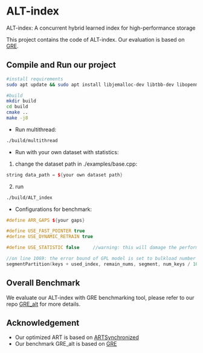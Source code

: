 # ALT-index

ALT-index: A concurrent hybrid learned index for high-performance storage

This project contains the code of ALT-index. Our evaluation is based on [GRE](https://github.com/gre4index/GRE).

## Compile and Run our project

```bash
#install requirements
sudo apt update && sudo apt install libjemalloc-dev libtbb-dev libopenmpi-dev

#build
mkdir build
cd build
cmake ..
make -j8
```

- Run multithread:

```bash
./build/multithread
```

- Run with your own dataset with statistics:

1. change the dataset path in ./examples/base.cpp:

```c++
string data_path = ${your own dataset path}
```
2. run 
```bash
./build/ALT_index
```

- Configurations for benchmark:
```c++
#define ARR_GAPS ${your gaps} 

#define USE_FAST_POINTER true
#define USE_DYNAMIC_RETRAIN true

#define USE_STATISTIC false     //warning: this will damage the performance

//on line 1069: the error bound of GPL model is set to bulkload number / 1000
segmentPartition(keys + used_index, remain_nums, segment, num_keys / 1000);
```

## Overall Benchmark

We evaluate our ALT-index with GRE benchmarking tool, please refer to our repo [GRE_alt](https://github.com/cs-altindex/GRE_alt) for more details.

## Acknowledgement

- Our optimized ART is based on [ARTSynchronized](https://github.com/flode/ARTSynchronized)
- Our benchmark GRE_alt is based on [GRE](https://github.com/gre4index/GRE)
